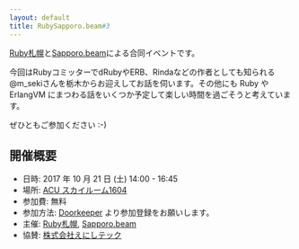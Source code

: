 ```yaml
---
layout: default
title: RubySapporo.beam#3
---
```


[Ruby札幌](http://ruby-sapporo.org)と[Sapporo.beam](http://sapporo-beam.github.io)による合同イベントです。

今回はRubyコミッターでdRubyやERB、Rindaなどの作者としても知られる@m_sekiさんを栃木からお迎えしてお話を伺います。その他にも Ruby や ErlangVM にまつわる話をいくつか予定して楽しい時間を過ごそうと考えています。

ぜひともご参加ください :-)

## 開催概要

- 日時: 2017 年 10 月 21 日 (土) 14:00 - 16:45
- 場所: [ACU スカイルーム1604](http://www.acu-h.jp/)
- 参加費: 無料
- 参加方法: [Doorkeeper](https://rubysapporo.doorkeeper.jp/events/65693) より参加登録をお願いします。
- 主催: [Ruby札幌](http://ruby-sapporo.org), [Sapporo.beam](http://sapporo-beam.github.io)
- 協賛: [株式会社えにしテック](https://www.enishi-tech.com/)
